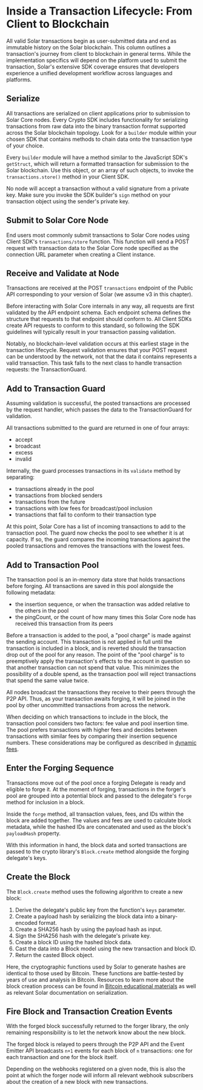 # Inside a Transaction Lifecycle: From Client to Blockchain

All valid Solar transactions begin as user-submitted data and end as immutable history on the Solar blockchain. This column outlines a transaction's journey from client to blockchain in general terms. While the implementation specifics will depend on the platform used to submit the transaction, Solar's extensive SDK coverage ensures that developers experience a unified development workflow across languages and platforms.

## Serialize

All transactions are serialized on client applications prior to submission to Solar Core nodes. Every Crypto SDK includes functionality for serializing transactions from raw data into the binary transaction format supported across the Solar blockchain topology. Look for a `builder` module within your chosen SDK that contains methods to chain data onto the transaction type of your choice.

Every `builder` module will have a method similar to the JavaScript SDK's `getStruct`, which will return a formatted transaction for submission to the Solar blockchain. Use this object, or an array of such objects, to invoke the `transactions.store()` method in your Client SDK.

No node will accept a transaction without a valid signature from a private key. Make sure you invoke the SDK builder's `sign` method on your transaction object using the sender's private key.

## Submit to Solar Core Node

End users most commonly submit transactions to Solar Core nodes using Client SDK's `transactions/store` function. This function will send a POST request with transaction data to the Solar Core node specified as the connection URL parameter when creating a Client instance.

## Receive and Validate at Node

Transactions are received at the POST `transactions` endpoint of the Public API corresponding to your version of Solar (we assume v3 in this chapter).

Before interacting with Solar Core internals in any way, all requests are first validated by the API endpoint schema. Each endpoint schema defines the structure that requests to that endpoint should conform to. All Client SDKs create API requests to conform to this standard, so following the SDK guidelines will typically result in your transaction passing validation.

Notably, no blockchain-level validation occurs at this earliest stage in the transaction lifecycle. Request validation ensures that your POST request can be understood by the network, not that the data it contains represents a valid transaction. This task falls to the next class to handle transaction requests: the TransactionGuard.

## Add to Transaction Guard

Assuming validation is successful, the posted transactions are processed by the request handler, which passes the data to the TransactionGuard for validation.

All transactions submitted to the guard are returned in one of four arrays:

- accept
- broadcast
- excess
- invalid

Internally, the guard processes transactions in its `validate` method by separating:

- transactions already in the pool
- transactions from blocked senders
- transactions from the future
- transactions with low fees for broadcast/pool inclusion
- transactions that fail to conform to their transaction type

At this point, Solar Core has a list of incoming transactions to add to the transaction pool. The guard now checks the pool to see whether it is at capacity. If so, the guard compares the incoming transactions against the pooled transactions and removes the transactions with the lowest fees.

## Add to Transaction Pool

The transaction pool is an in-memory data store that holds transactions before forging. All transactions are saved in this pool alongside the following metadata:

- the insertion sequence, or when the transaction was added relative to the others in the pool
- the pingCount, or the count of how many times this Solar Core node has received this transaction from its peers

Before a transaction is added to the pool, a "pool charge" is made against the sending account. This transaction is not applied in full until the transaction is included in a block, and is reverted should the transaction drop out of the pool for any reason. The point of the "pool charge" is to preemptively apply the transaction's effects to the account in question so that another transaction can not spend that value. This minimizes the possibility of a double spend, as the transaction pool will reject transactions that spend the same value twice.

All nodes broadcast the transactions they receive to their peers through the P2P API. Thus, as your transaction awaits forging, it will be joined in the pool by other uncommitted transactions from across the network.

When deciding on which transactions to include in the block, the transaction pool considers two factors: fee value and pool insertion time. The pool prefers transactions with higher fees and decides between transactions with similar fees by comparing their insertion sequence numbers. These considerations may be configured as described in [dynamic fees](/tutorials/node/dynamic-fees.html).

## Enter the Forging Sequence

Transactions move out of the pool once a forging Delegate is ready and eligible to forge it. At the moment of forging, transactions in the forger's pool are grouped into a potential block and passed to the delegate's `forge` method for inclusion in a block.

Inside the `forge` method, all transaction values, fees, and IDs within the block are added together. The values and fees are used to calculate block metadata, while the hashed IDs are concatenated and used as the block's `payloadHash` property.

With this information in hand, the block data and sorted transactions are passed to the crypto library's `Block.create` method alongside the forging delegate's keys.

## Create the Block

The `Block.create` method uses the following algorithm to create a new block:

1. Derive the delegate's public key from the function's `keys` parameter.
2. Create a payload hash by serializing the block data into a binary-encoded format.
3. Create a SHA256 hash by using the payload hash as input.
4. Sign the SHA256 hash with the delegate's private key.
5. Create a block ID using the hashed block data.
6. Cast the data into a Block model using the new transaction and block ID.
7. Return the casted Block object.

Here, the cryptographic functions used by Solar to generate hashes are identical to those used by Bitcoin. These functions are battle-tested by years of use and analysis in Bitcoin. Resources to learn more about the block creation process can be found in [Bitcoin educational materials](https://github.com/bitcoinbook/bitcoinbook) as well as relevant Solar documentation on serialization.

## Fire Block and Transaction Creation Events

With the forged block successfully returned to the forger library, the only remaining responsibility is to let the network know about the new block.

The forged block is relayed to peers through the P2P API and the Event Emitter API broadcasts `n+1` events for each block of `n` transactions: one for each transaction and one for the block itself.

Depending on the webhooks registered on a given node, this is also the point at which the forger node will inform all relevant webhook subscribers about the creation of a new block with new transactions.
